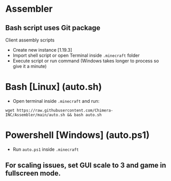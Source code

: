 # Assembler
## Bash script uses Git package
Client assembly scripts

- Create new instance [1.19.3]
- Import shell script or open Terminal inside `.minecraft` folder
- Execute script or run command (Windows takes longer to process so give it a minute)

# Bash [Linux] (auto.sh)

- Open terminal inside `.minecraft` and run:

`wget https://raw.githubusercontent.com/Chimera-INC/Assembler/main/auto.sh && bash auto.sh`

# Powershell [Windows] (auto.ps1)

- Run `auto.ps1` inside `.minecraft`


## For scaling issues, set GUI scale to 3 and game in fullscreen mode.
